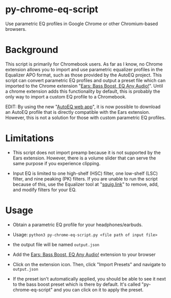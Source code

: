 # py-chrome-eq-script
Use parametric EQ profiles in Google Chrome or other Chromium-based browsers.

# Background
This script is primarily for Chromebook users. As far as I know, no Chrome extension allows you to import and use parametric equalizer profiles in the Equalizer APO format, such as those provided by the AutoEQ project. This script can convert parametric EQ profiles and output a preset file which can imported to the Chrome extension "[Ears: Bass Boost, EQ Any Audio!](https://chrome.google.com/webstore/detail/ears-bass-boost-eq-any-au/nfdfiepdkbnoanddpianalelglmfooik)". Until a chrome extension adds this functionality by default, this is probably the only way to import a custom EQ profile to a Chromebook.

EDIT: By using the new "[AutoEQ web app](https://autoeq.app/)", it is now possible to download an AutoEQ profile that is directly compatible with the Ears extension. However, this is not a solution for those with custom parametric EQ profiles.

# Limitations
- This script does not import preamp because it is not supported by the Ears extension. However, there is a volume slider that can serve the same purpose if you experience clipping.

- Input EQ is limited to one high-shelf (HSC) filter, one low-shelf (LSC) filter, and nine peaking (PK) filters. If you are unable to run the script because of this, use the Equalizer tool at "[squig.link](https://squig.link/)" to remove, add, and modify filters for your EQ.

# Usage
- Obtain a parametric EQ profile for your headphones/earbuds.

- Usage: ```python3 py-chrome-eq-script.py <file path of input file>```

-  the output file will be named ```output.json```

- Add the [Ears: Bass Boost, EQ Any Audio!](https://chrome.google.com/webstore/detail/ears-bass-boost-eq-any-au/nfdfiepdkbnoanddpianalelglmfooik) extension to your browser

- Click on the extension icon. Then, click "Import Presets" and navigate to ```output.json```

- If the preset isn't automatically applied, you should be able to see it next to the bass boost preset which is there by default. It's called "py-chrome-eq-script" and you can click on it to apply the preset.
